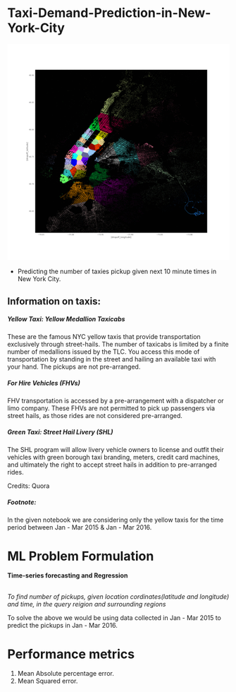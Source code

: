 # Taxi-Demand-Prediction-in-New-York-City

![](New_york.gif)

- Predicting the number of taxies pickup given next 10 minute times in New York City.
## Information on taxis:

<h5> Yellow Taxi: Yellow Medallion Taxicabs</h5>
<p> These are the famous NYC yellow taxis that provide transportation exclusively through street-hails. The number of taxicabs is limited by a finite number of medallions issued by the TLC. You access this mode of transportation by standing in the street and hailing an available taxi with your hand. The pickups are not pre-arranged.</p>

<h5> For Hire Vehicles (FHVs) </h5>
<p> FHV transportation is accessed by a pre-arrangement with a dispatcher or limo company. These FHVs are not permitted to pick up passengers via street hails, as those rides are not considered pre-arranged. </p>

<h5> Green Taxi: Street Hail Livery (SHL) </h5>
<p>  The SHL program will allow livery vehicle owners to license and outfit their vehicles with green borough taxi branding, meters, credit card machines, and ultimately the right to accept street hails in addition to pre-arranged rides. </p>
<p> Credits: Quora</p>

<h5>Footnote:</h5>
<p> In the given notebook we are considering only the yellow taxis for the time period between Jan - Mar 2015 & Jan - Mar 2016. </p>

# ML Problem Formulation
<p><b> Time-series forecasting and Regression</b></p>
<br> <i> To find number of pickups, given location cordinates(latitude and longitude) and time, in the query reigion and surrounding regions </i>
<p> To solve the above we would be using data collected in Jan - Mar 2015 to predict the pickups in Jan - Mar 2016. </p>

# Performance metrics
1. Mean Absolute percentage error.
2. Mean Squared error.

